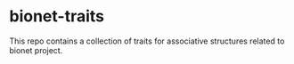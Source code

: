 # bionet-traits

This repo contains a collection of traits for associative structures related to bionet project.